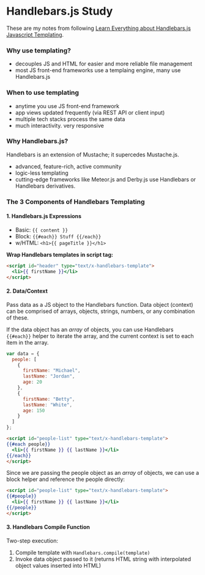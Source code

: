 # Handlebars.js Study

These are my notes from following [Learn Everything about Handlebars.js Javascript Templating](http://javascriptissexy.com/handlebars-js-tutorial-learn-everything-about-handlebars-js-javascript-templating/).

### Why use templating?

- decouples JS and HTML for easier and more reliable file management
- most JS front-end frameworks use a templaing engine, many use Handlebars.js

### When to use templating

- anytime you use JS front-end framework
- app views updated frequently (via REST API or client input)
- multiple tech stacks process the same data
- much interactivity. very responsive

### Why Handlebars.js?

Handlebars is an extension of Mustache; it supercedes Mustache.js.

- advanced, feature-rich, active community
- logic-less templating
- cutting-edge frameworks like Meteor.js and Derby.js use Handlebars or Handlebars derivatives.

### The 3 Components of Handlebars Templating

#### 1. Handlebars.js Expressions

- Basic: `{{ content }}`
- Block: `{{#each}} Stuff {{/each}}`
- w/HTML: `<h1>{{ pageTitle }}</h1>`

**Wrap Handlebars templates in script tag:**

```html
<script id="header" type="text/x-handlebars-template">
  <li>{{ firstName }}</li>
</script>
```

#### 2. Data/Context

Pass data as a JS object to the Handlebars function. Data object (context) can be comprised of arrays, objects, strings, numbers, or any combination of these.

If the data object has an *array* of objects, you can use Handlebars `{{#each}}` helper to iterate the array, and the current context is set to each item in the array.

```js
var data = {
  people: [
    {
      firstName: "Michael",
      lastName: "Jordan",
      age: 20
    },
    {
      firstName: "Betty",
      lastName: "White",
      age: 150
    }
  ]
};
```

```html
<script id="people-list" type="text/x-handlebars-template">
{{#each people}}
  <li>{{ firstName }} {{ lastName }}</li>
{{/each}}
</script>
```

Since we are passing the people object as an *array* of objects, we can use a block helper and reference the people directly:

```html
<script id="people-list" type="text/x-handlebars-template">
{{#people}}
  <li>{{ firstName }} {{ lastName }}</li>
{{/people}}
</script>
```

#### 3. Handlebars Compile Function

Two-step execution:

1. Compile template with `Handlebars.compile(template)`
2. Invoke data object passed to it (returns HTML string with interpolated object values inserted into HTML)




